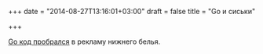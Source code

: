 +++
date = "2014-08-27T13:16:01+03:00"
draft = false
title = "Go и сиськи"

+++

<p><a href="http://tjournal.ru/paper/underwear-it-girls">Go код пробрался</a> в рекламу нижнего белья.</p>

